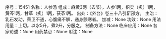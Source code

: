 序号：15451
名称：人参汤
组成：麻黄3两（去节），人参1两，枳实（炙）1两，黄芩1两，甘草（炙）1两，茯苓1两。
出处：《外台》卷三十八引靳邵方。
主治：乳石发动，荣卫不通，心腹痛不解，通身颤寒者。
加减：None
功效：None
用法用量：上切。以水5升，煮2升，分服之。
制备方法：None
临床应用：None
各家论述：None
用药禁忌：None
附注：None
